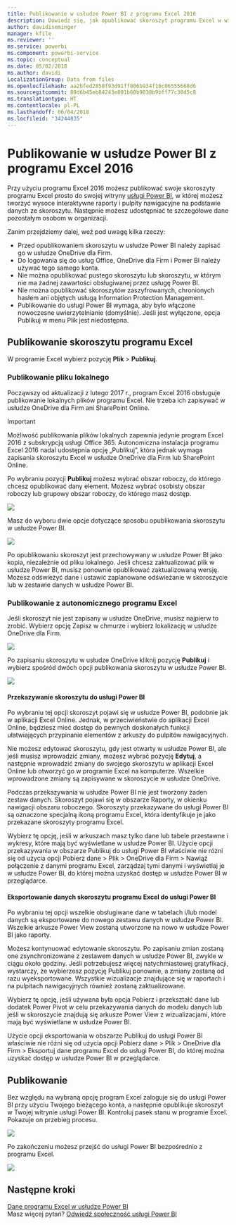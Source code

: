 ```yaml
---
title: Publikowanie w usłudze Power BI z programu Excel 2016
description: Dowiedz się, jak opublikować skoroszyt programu Excel w witrynie usługi Power BI.
author: davidiseminger
manager: kfile
ms.reviewer: ''
ms.service: powerbi
ms.component: powerbi-service
ms.topic: conceptual
ms.date: 05/02/2018
ms.author: davidi
LocalizationGroup: Data from files
ms.openlocfilehash: aa2bfed2858f93d91ff806b934f16c06555668d6
ms.sourcegitcommit: 80d6b45eb84243e801b60b9038b9bff77c30d5c8
ms.translationtype: HT
ms.contentlocale: pl-PL
ms.lasthandoff: 06/04/2018
ms.locfileid: "34244835"
---
```

# <a name="publish-to-power-bi-from-excel-2016"></a>Publikowanie w usłudze Power BI z programu Excel 2016
Przy użyciu programu Excel 2016 możesz publikować swoje skoroszyty programu Excel prosto do swojej witryny [usługi Power BI](https://powerbi.microsoft.com), w której możesz tworzyć wysoce interaktywne raporty i pulpity nawigacyjne na podstawie danych ze skoroszytu. Następnie możesz udostępniać te szczegółowe dane pozostałym osobom w organizacji.

Zanim przejdziemy dalej, weź pod uwagę kilka rzeczy:

* Przed opublikowaniem skoroszytu w usłudze Power BI należy zapisać go w usłudze OneDrive dla Firm.
* Do logowania się do usług Office, OneDrive dla Firm i Power BI należy używać tego samego konta.
* Nie można opublikować pustego skoroszytu lub skoroszytu, w którym nie ma żadnej zawartości obsługiwanej przez usługę Power BI.
* Nie można opublikować skoroszytów zaszyfrowanych, chronionych hasłem ani objętych usługą Information Protection Management.
* Publikowanie do usługi Power BI wymaga, aby było włączone nowoczesne uwierzytelnianie (domyślnie). Jeśli jest wyłączone, opcja Publikuj w menu Plik jest niedostępna.

## <a name="to-publish-your-excel-workbook"></a>Publikowanie skoroszytu programu Excel
W programie Excel wybierz pozycję **Plik** > **Publikuj**.

### <a name="local-file-publishing"></a>Publikowanie pliku lokalnego
Począwszy od aktualizacji z lutego 2017 r., program Excel 2016 obsługuje publikowanie lokalnych plików programu Excel. Nie trzeba ich zapisywać w usłudze OneDrive dla Firm ani SharePoint Online.

> [!IMPORTANT]
> Możliwość publikowania plików lokalnych zapewnia jedynie program Excel 2016 z subskrypcją usługi Office 365. Autonomiczna instalacja programu Excel 2016 nadal udostępnia opcję „Publikuj”, która jednak wymaga zapisania skoroszytu Excel w usłudze OneDrive dla Firm lub SharePoint Online.
> 
> 

Po wybraniu pozycji **Publikuj** możesz wybrać obszar roboczy, do którego chcesz opublikować dany element. Możesz wybrać osobisty obszar roboczy lub grupowy obszar roboczy, do którego masz dostęp.

![](media/service-publish-from-excel/pbi_choose_workspace.png)

Masz do wyboru dwie opcje dotyczące sposobu opublikowania skoroszytu w usłudze Power BI.

![](media/service-publish-from-excel/pbi_uploadexport3.png)

Po opublikowaniu skoroszyt jest przechowywany w usłudze Power BI jako kopia, niezależnie od pliku lokalnego. Jeśli chcesz zaktualizować plik w usłudze Power BI, musisz ponownie opublikować zaktualizowaną wersję. Możesz odświeżyć dane i ustawić zaplanowane odświeżanie w skoroszycie lub w zestawie danych w usłudze Power BI.

### <a name="publishing-from-excel-standalone"></a>Publikowanie z autonomicznego programu Excel
Jeśli skoroszyt nie jest zapisany w usłudze OneDrive, musisz najpierw to zrobić. Wybierz opcję Zapisz w chmurze i wybierz lokalizację w usłudze OneDrive dla Firm.

![](media/service-publish-from-excel/pbi_savetoonedrive2.png)

Po zapisaniu skoroszytu w usłudze OneDrive kliknij pozycję **Publikuj** i wybierz spośród dwóch opcji publikowania skoroszytu w usłudze Power BI.

![](media/service-publish-from-excel/pbi_uploadexport2.png)

#### <a name="upload-your-workbook-to-power-bi"></a>Przekazywanie skoroszytu do usługi Power BI
Po wybraniu tej opcji skoroszyt pojawi się w usłudze Power BI, podobnie jak w aplikacji Excel Online. Jednak, w przeciwieństwie do aplikacji Excel Online, będziesz mieć dostęp do pewnych doskonałych funkcji ułatwiających przypinanie elementów z arkuszy do pulpitów nawigacyjnych.

Nie możesz edytować skoroszytu, gdy jest otwarty w usłudze Power BI, ale jeśli musisz wprowadzić zmiany, możesz wybrać pozycję **Edytuj**, a następnie wprowadzić zmiany do swojego skoroszytu w aplikacji Excel Online lub otworzyć go w programie Excel na komputerze. Wszelkie wprowadzone zmiany są zapisywane w skoroszycie w usłudze OneDrive.

Podczas przekazywania w usłudze Power BI nie jest tworzony żaden zestaw danych. Skoroszyt pojawi się w obszarze Raporty, w okienku nawigacji obszaru roboczego. Skoroszyty przekazywane do usługi Power BI są oznaczone specjalną ikoną programu Excel, która identyfikuje je jako przekazane skoroszyty programu Excel.

Wybierz tę opcję, jeśli w arkuszach masz tylko dane lub tabele przestawne i wykresy, które mają być wyświetlane w usłudze Power BI.
Użycie opcji przekazywania w obszarze Publikuj do usługi Power BI właściwie nie różni się od użycia opcji Pobierz dane > Plik > OneDrive dla Firm > Nawiąż połączenie z danymi programu Excel, zarządzaj tymi danymi i wyświetlaj je w usłudze Power BI, do której można uzyskać dostęp w usłudze Power BI w przeglądarce.

#### <a name="export-workbook-data-to-power-bi"></a>Eksportowanie danych skoroszytu programu Excel do usługi Power BI
Po wybraniu tej opcji wszelkie obsługiwane dane w tabelach i/lub model danych są eksportowane do nowego zestawu danych w usłudze Power BI. Wszelkie arkusze Power View zostaną utworzone na nowo w usłudze Power BI jako raporty.

Możesz kontynuować edytowanie skoroszytu. Po zapisaniu zmian zostaną one zsynchronizowane z zestawem danych w usłudze Power BI, zwykle w ciągu około godziny. Jeśli potrzebujesz więcej natychmiastowej gratyfikacji, wystarczy, że wybierzesz pozycję Publikuj ponownie, a zmiany zostaną od razu wyeksportowane. Wszystkie wizualizacje znajdujące się w raportach i na pulpitach nawigacyjnych również zostaną zaktualizowane.

Wybierz tę opcję, jeśli używana była opcja Pobierz i przekształć dane lub dodatek Power Pivot w celu przekazywania danych do modelu danych lub jeśli w skoroszycie znajdują się arkusze Power View z wizualizacjami, które mają być wyświetlane w usłudze Power BI.

Użycie opcji eksportowania w obszarze Publikuj do usługi Power BI właściwie nie różni się od użycia opcji Pobierz dane > Plik > OneDrive dla Firm > Eksportuj dane programu Excel do usługi Power BI, do której można uzyskać dostęp w usłudze Power BI w przeglądarce.

## <a name="publishing"></a>Publikowanie
Bez względu na wybraną opcję program Excel zaloguje się do usługi Power BI przy użyciu Twojego bieżącego konta, a następnie opublikuje skoroszyt w Twojej witrynie usługi Power BI. Kontroluj pasek stanu w programie Excel. Pokazuje on przebieg procesu.

![](media/service-publish-from-excel/pbi_publishingstatus.png)

Po zakończeniu możesz przejść do usługi Power BI bezpośrednio z programu Excel.

![](media/service-publish-from-excel/pbi_gotopbi.png)

## <a name="next-steps"></a>Następne kroki
[Dane programu Excel w usłudze Power BI](service-excel-workbook-files.md)  
Masz więcej pytań? [Odwiedź społeczność usługi Power BI](http://community.powerbi.com/)

